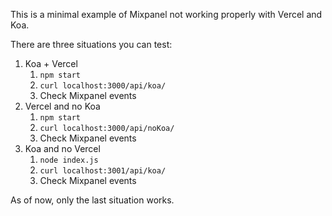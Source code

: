 This is a minimal example of Mixpanel not working properly with Vercel and Koa.

There are three situations you can test:
1. Koa + Vercel
   1. `npm start`
   1. `curl localhost:3000/api/koa/`
   1. Check Mixpanel events
1. Vercel and no Koa
   1. `npm start`
   1. `curl localhost:3000/api/noKoa/`
   1. Check Mixpanel events
1. Koa and no Vercel
   1. `node index.js`
   1. `curl localhost:3001/api/koa/`
   1. Check Mixpanel events

As of now, only the last situation works.